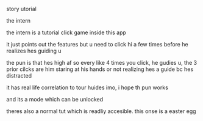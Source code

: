 story utorial

the intern

 the intern is a tutorial click game inside this app

  it just points out the features but u need to click hi a few times before he realizes hes guiding u

   the pun is that hes high af
so every like 4 times you click, he gudies u, the 3 prior cilcks are him staring at his hands
or not realizing hes a guide bc hes distracted

it has real life correlation to tour huides imo, i hope th pun works

and its a mode which can be unlocked

theres also a normal tut which is readliy accesible. this onse is a easter egg

